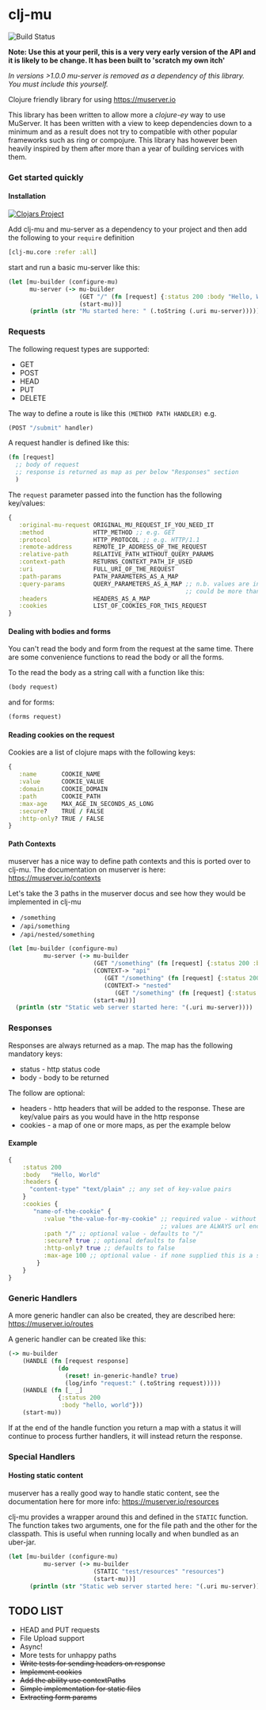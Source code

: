 # clj-mu

![Build Status](https://github.com/rajshahuk/clj-mu/actions/workflows/clojure.yml/badge.svg)

**Note: Use this at your peril, this is a very very early version of the API and it is likely to be change. It has been
built to 'scratch my own itch'**

_In versions >1.0.0 mu-server is removed as a dependency of this library. You must include this yourself._ 

Clojure friendly library for using https://muserver.io

This library has been written to allow more a _clojure-ey_ way to use MuServer. It has been written
with a view to keep dependencies down to a minimum and as a result does not try to compatible with
other popular frameworks such as ring or compojure. This library has however been heavily inspired
by them after more than a year of building services with them.

### Get started quickly

#### Installation

[![Clojars Project](https://img.shields.io/clojars/v/com.twelvenines/clj-mu.svg)](https://clojars.org/com.twelvenines/clj-mu)

Add clj-mu and mu-server as a dependency to your project and then add the following to your `require` definition
```clojure
[clj-mu.core :refer :all]
```

start and run a basic mu-server like this:
```clojure
(let [mu-builder (configure-mu)
      mu-server (-> mu-builder
                    (GET "/" (fn [request] {:status 200 :body "Hello, World!"}))
                    (start-mu))]
      (println (str "Mu started here: " (.toString (.uri mu-server)))))
```

### Requests

The following request types are supported:
   * GET
   * POST
   * HEAD
   * PUT
   * DELETE
   
The way to define a route is like this `(METHOD PATH HANDLER)` e.g.
```clojure
(POST "/submit" handler)
```

A request handler is defined like this:

```clojure
(fn [request]
  ;; body of request
  ;; response is returned as map as per below "Responses" section
  ) 
```

The `request` parameter passed into the function has the following key/values:

```clojure
{
   :original-mu-request ORIGINAL_MU_REQUEST_IF_YOU_NEED_IT
   :method              HTTP_METHOD ;; e.g. GET
   :protocol            HTTP_PROTOCOL ;; e.g. HTTP/1.1
   :remote-address      REMOTE_IP_ADDRESS_OF_THE_REQUEST
   :relative-path       RELATIVE_PATH_WITHOUT_QUERY_PARAMS
   :context-path        RETURNS_CONTEXT_PATH_IF_USED
   :uri                 FULL_URI_OF_THE_REQUEST
   :path-params         PATH_PARAMETERS_AS_A_MAP
   :query-params        QUERY_PARAMETERS_AS_A_MAP ;; n.b. values are in a list as there
                                                  ;; could be more than one for each key
   :headers             HEADERS_AS_A_MAP
   :cookies             LIST_OF_COOKIES_FOR_THIS_REQUEST 
}
```

#### Dealing with bodies and forms

You can't read the body and form from the request at the same time. There are some convenience functions
to read the body or all the forms. 

To the read the body as a string call with a function like this:

```clojure
(body request)
```

and for forms:

```clojure
(forms request)
```

#### Reading cookies on the request

Cookies are a list of clojure maps with the following keys:
```clojure
{
   :name       COOKIE_NAME
   :value      COOKIE_VALUE
   :domain     COOKIE_DOMAIN
   :path       COOKIE_PATH
   :max-age    MAX_AGE_IN_SECONDS_AS_LONG
   :secure?    TRUE / FALSE
   :http-only? TRUE / FALSE
}
```

#### Path Contexts

muserver has a nice way to define path contexts and this is ported over to clj-mu. The documentation on muserver
is here: https://muserver.io/contexts

Let's take the 3 paths in the muserver docus and see how they would be implemented in clj-mu

   * `/something`
   * `/api/something`
   * `/api/nested/something`
   
```clojure
(let [mu-builder (configure-mu)
          mu-server (-> mu-builder
                        (GET "/something" (fn [request] {:status 200 :body "No context"}))
                        (CONTEXT-> "api"
                           (GET "/something" (fn [request] {:status 200 :body "First level context"}))
                           (CONTEXT-> "nested"
                              (GET "/something" (fn [request] {:status 200 :body "Nested context"}))))
                        (start-mu))]
  (println (str "Static web server started here: "(.uri mu-server))))
```


### Responses

Responses are always returned as a map. The map has the following mandatory keys:

   * status - http status code
   * body - body to be returned
   
The follow are optional:

   * headers - http headers that will be added to the response. These are key/value pairs as you would have
    in the http response
   * cookies - a map of one or more maps, as per the example below
   
#### Example

```clojure
{ 
    :status 200
    :body   "Hello, World"
    :headers {
      "content-type" "text/plain" ;; any set of key-value pairs
    }
    :cookies {
       "name-of-the-cookie" {
          :value "the-value-for-my-cookie" ;; required value - without this you can't create a cookie.
                                           ;; values are ALWAYS url encoded!
          :path "/" ;; optional value - defaults to "/"
          :secure? true ;; optional defaults to false
          :http-only? true ;; defaults to false
          :max-age 100 ;; optional value - if none supplied this is a session cookie
        }
    } 
}
```
### Generic Handlers

A more generic handler can also be created, they are described here: <https://muserver.io/routes>

A generic handler can be created like this:

```clojure
(-> mu-builder
    (HANDLE (fn [request response]
              (do
                (reset! in-generic-handle? true)
                (log/info "request:" (.toString request)))))
    (HANDLE (fn [_ _]
              {:status 200
               :body "hello, world"}))
    (start-mu))
```

If at the end of the handle function you return a map with a status it will continue to process further handlers,
it will instead return the response.
    
### Special Handlers

#### Hosting static content

muserver has a really good way to handle static content, see the documentation here for more info:
https://muserver.io/resources

clj-mu provides a wrapper around this and defined in the `STATIC` function. The function takes two arguments, one for
the file path and the other for the classpath. This is useful when running locally and when bundled as an uber-jar.

```clojure
(let [mu-builder (configure-mu)
          mu-server (-> mu-builder
                        (STATIC "test/resources" "resources")
                        (start-mu))]
      (println (str "Static web server started here: "(.uri mu-server))))
```

## TODO LIST

- HEAD and PUT requests
- File Upload support
- Async!
- More tests for unhappy paths
- ~~Write tests for sending headers on response~~
- ~~Implement cookies~~
- ~~Add the ability use contextPaths~~
- ~~Simple implementation for static files~~
- ~~Extracting form params~~
